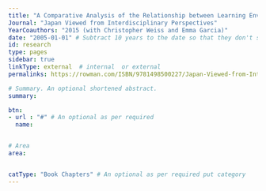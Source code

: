 ```yaml
---
title: "A Comparative Analysis of the Relationship between Learning Environments and Educational Performance in Japan and the United States"
Journal: "Japan Viewed from Interdisciplinary Perspectives"  
YearCoauthors: "2015 (with Christopher Weiss and Emma Garcia)"
date: "2005-01-01" # Subtract 10 years to the date so that they don't show up in recent publications
id: research
type: pages
sidebar: true
linkType: external  # internal  or external
permalinks: https://rowman.com/ISBN/9781498500227/Japan-Viewed-from-Interdisciplinary-Perspectives-History-and-Prospects/

# Summary. An optional shortened abstract.
summary: 

btn: 
- url : "#" # An optional as per required 
  name: 


# Area 
area: 


catType: "Book Chapters" # An optional as per required put category 
---
```



